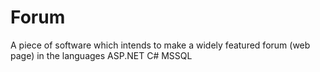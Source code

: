 # Forum
A piece of software which intends to make a widely featured forum (web page) in the languages ASP.NET C# MSSQL
